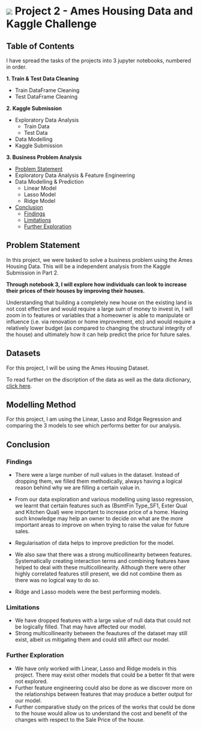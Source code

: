 # ![](https://ga-dash.s3.amazonaws.com/production/assets/logo-9f88ae6c9c3871690e33280fcf557f33.png) Project 2 - Ames Housing Data and Kaggle Challenge

## Table of Contents

I have spread the tasks of the projects into 3 jupyter notebooks, numbered in order. 

**1. Train & Test Data Cleaning**
- Train DataFrame Cleaning
- Test DataFrame Cleaning

**2. Kaggle Submission**
- Exploratory Data Analysis
    - Train Data
    - Test Data
- Data Modelling
- Kaggle Submission

**3. Business Problem Analysis**
- [Problem Statement](#Problem-Statement)
- Exploratory Data Analysis & Feature Engineering
- Data Modelling & Prediction
    - Linear Model
    - Lasso Model
    - Ridge Model
- [Conclusion](#Conclusion)
    - [Findings](#Findings)
    - [Limitations](#Limitations)
    - [Further Exploration](#Further-Exploration)


## Problem Statement
In this project, we were tasked to solve a business problem using the Ames Housing Data. This will be a independent analysis from the Kaggle Submission in Part 2.

**Through notebook 3, I will explore how individuals can look to increase their prices of their houses by improving their houses.** 

Understanding that building a completely new house on the existing land is not cost effective and would require a large sum of money to invest in, I will zoom in to features or variables that a homeowner is able to manipulate or influence (i.e. via renovation or home improvement, etc) and would require a relatively lower budget (as compared to changing the structural integrity of the house) and ultimately how it can help predict the price for future sales. 


## Datasets

For this project, I will be using the Ames Housing Dataset.

To read further on the discription of the data as well as the data dictionary, [click here](http://jse.amstat.org/v19n3/decock/DataDocumentation.txt).


## Modelling Method

For this project, I am using the Linear, Lasso and Ridge Regression and comparing the 3 models to see which performs better for our analysis. 


## Conclusion


### Findings

- There were a large number of null values in the dataset. Instead of dropping them, we filled them methodically, always having a logical reason behind why we are filling a certain value in.

- From our data exploration and various modelling using lasso regression, we learnt that certain features such as (BsmtFin Type_SF1, Exter Qual and Kitchen Qual) were important to increase price of a home. Having such knowledge may help an owner to decide on what are the more important areas to improve on when trying to raise the value for future sales.

- Regularisation of data helps to improve prediction for the model.

- We also saw that there was a strong multicollinearity between features. Systematically creating interaction terms and combining features have helped to deal with these multicollinearity. Although there were other highly correlated features still present, we did not combine them as there was no logical way to do so.

- Ridge and Lasso models were the best performing models.

### Limitations

- We have dropped features with a large value of null data that could not be logically filled. That may have affected our model.
- Strong multicollinearity between the feautures of the dataset may still exist, albeit us mitigating them and could still affect our model.


### Further Exploration

- We have only worked with Linear, Lasso and Ridge models in this project. There may exist other models that could be a better fit that were not explored.
- Further feature engineering could also be done as we discover more on the relationships between features that may produce a better output for our model.
- Further comparative study on the prices of the works that could be done to the house would allow us to understand the cost and benefit of the changes with respect to the Sale Price of the house.
